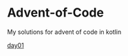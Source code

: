 # Advent-of-Code
My solutions for advent of code in kotlin

[day01](https://github.com/pedroMalaf/Advent-of-Code/blob/master/src/main/kotlin/Day01.kt)
